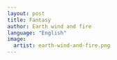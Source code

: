 ```yaml
---
layout: post
title: Fantasy
author: Earth wind and fire
language: "English"
image:
  artist: earth-wind-and-fire.png
---
```

